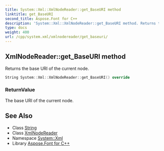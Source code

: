 ```yaml
---
title: System::Xml::XmlNodeReader::get_BaseURI method
linktitle: get_BaseURI
second_title: Aspose.Font for C++
description: 'System::Xml::XmlNodeReader::get_BaseURI method. Returns the base URI of the current node in C++.'
type: docs
weight: 400
url: /cpp/system.xml/xmlnodereader/get_baseuri/
---
```

## XmlNodeReader::get_BaseURI method


Returns the base URI of the current node.

```cpp
String System::Xml::XmlNodeReader::get_BaseURI() override
```


### ReturnValue

The base URI of the current node.

## See Also

* Class [String](../../../system/string/)
* Class [XmlNodeReader](../)
* Namespace [System::Xml](../../)
* Library [Aspose.Font for C++](../../../)
